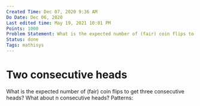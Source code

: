 ```yaml
---
Created Time: Dec 07, 2020 9:36 AM
Do Date: Dec 06, 2020
Last edited time: May 19, 2021 10:01 PM
Points: 1000
Problem Statement: What is the expected number of (fair) coin flips to get three consecutive heads? What about n consecutive heads?
Status: done
Tags: mathisys
---
```


# Two consecutive heads

What is the expected number of (fair) coin flips to get three consecutive heads? What about n consecutive heads?
Patterns: 